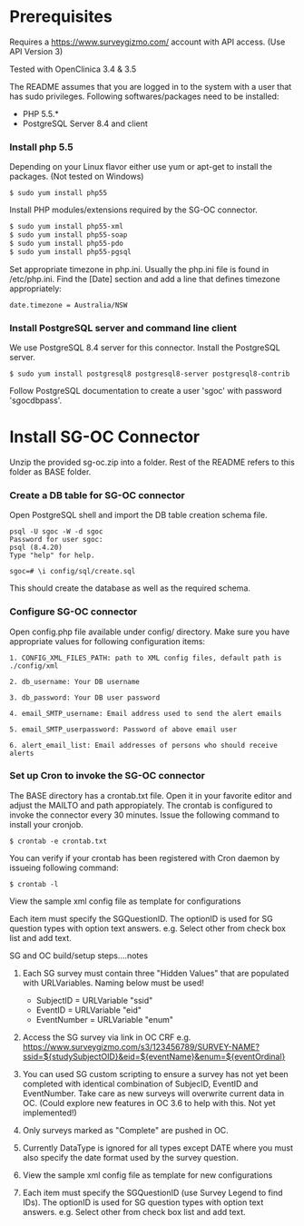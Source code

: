 # Prerequisites

Requires a https://www.surveygizmo.com/ account with API access. (Use API Version 3)

Tested with OpenClinica 3.4 & 3.5

The README assumes that you are logged in to the system with a user that has sudo privileges. Following softwares/packages need to be installed:

* PHP 5.5.*
* PostgreSQL Server 8.4 and client

### Install php 5.5

Depending on your Linux flavor either use yum or apt-get to install the packages. 
(Not tested on Windows)

```
$ sudo yum install php55
```

Install PHP modules/extensions required by the SG-OC connector.

```sh
$ sudo yum install php55-xml
$ sudo yum install php55-soap
$ sudo yum install php55-pdo
$ sudo yum install php55-pgsql
```

Set appropriate timezone in php.ini. Usually the php.ini file is found in /etc/php.ini. Find the [Date] section and add a line that defines timezone appropriately:

```
date.timezone = Australia/NSW
```

### Install PostgreSQL server and command line client

We use PostgreSQL 8.4 server for this connector. Install the PostgreSQL server.

```
$ sudo yum install postgresql8 postgresql8-server postgresql8-contrib
```

Follow PostgreSQL documentation to create a user 'sgoc' with password 'sgocdbpass'. 

# Install SG-OC Connector

Unzip the provided sg-oc.zip into a folder. Rest of the README refers to this folder as BASE folder. 

### Create a DB table for SG-OC connector

Open PostgreSQL shell and import the DB table creation schema file.

```
psql -U sgoc -W -d sgoc
Password for user sgoc: 
psql (8.4.20)
Type "help" for help.

sgoc=# \i config/sql/create.sql
```

This should create the database as well as the required schema.

### Configure SG-OC connector

Open config.php file available under config/ directory. Make sure you have appropriate values for following configuration items:

	1. CONFIG_XML_FILES_PATH: path to XML config files, default path is ./config/xml
	 
	2. db_username: Your DB username
 
	3. db_password: Your DB user password
	
	4. email_SMTP_username: Email address used to send the alert emails
	
	5. email_SMTP_userpassword: Password of above email user
	
	6. alert_email_list: Email addresses of persons who should receive alerts 

### Set up Cron to invoke the SG-OC connector 

The BASE directory has a crontab.txt file. Open it in your favorite editor and
adjust the MAILTO and path appropiately. The crontab is configured to invoke the connector every 30 minutes. Issue the following command to install your cronjob.

```
$ crontab -e crontab.txt
```

You can verify if your crontab has been registered with Cron daemon by issueing following command:

```
$ crontab -l 
```

View the sample xml config file as template for configurations

Each item must specify the SGQuestionID. The optionID is used for SG question types with option text answers. e.g. Select other from check box list and add text.



SG and OC build/setup steps....notes
1. Each SG survey must contain three "Hidden Values" that are populated with URLVariables. Naming below must be used!
	- SubjectID = URLVariable  "ssid"
	- EventID = URLVariable  "eid"
	- EventNumber = URLVariable  "enum"
	
2. Access the SG survey via link in OC CRF
e.g. https://www.surveygizmo.com/s3/123456789/SURVEY-NAME?ssid=${studySubjectOID}&eid=${eventName}&enum=${eventOrdinal}

3. You can used SG custom scripting to ensure a survey has not yet been completed with identical combination of SubjecID, EventID and EventNumber. Take care as new surveys will overwrite current data in OC. (Could explore new features in OC 3.6 to help with this. Not yet implemented!)

4. Only surveys marked as "Complete" are pushed in OC. 

5. Currently DataType is ignored for all types except DATE where you must also specify the date format used by the survey question.

6. View the sample xml config file as template for new configurations

7. Each item must specify the SGQuestionID (use Survey Legend to find IDs). The optionID is used for SG question types with option text answers. e.g. Select other from check box list and add text.













